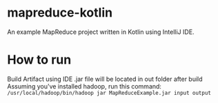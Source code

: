 # mapreduce-kotlin
An example MapReduce project written in Kotlin using IntelliJ IDE.

# How to run
Build Artifact using IDE
.jar file will be located in out folder after build
Assuming you've installed hadoop, run this command:
`/usr/local/hadoop/bin/hadoop jar MapReduceExample.jar input output`

